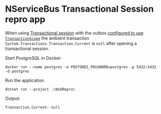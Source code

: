 # NServiceBus Transactional Session repro app

When using [Transactional session](https://docs.particular.net/nservicebus/transactional-session/) with the
outbox [configured to use `TransactionScope`](https://docs.particular.net/persistence/sql/outbox#transaction-type-transaction-scope)
the ambient transaction `System.Transactions.Transaction.Current` is `null` after opening a transactional session.

Start PostgreSQL in Docker:

```
docker run --name postgres -e POSTGRES_PASSWORD=postgres -p 5432:5432 -d postgres
```

Run the application

```
dotnet run --project .\NsbRepro\
```

Output:

```
Transaction.Current: null
```